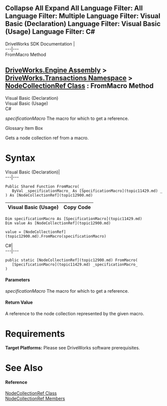 Collapse All Expand All Language Filter: All  Language Filter: Multiple  Language Filter: Visual Basic (Declaration) Language Filter: Visual Basic (Usage) Language Filter: C#  
---  
DriveWorks SDK Documentation  |   
---|---  
FromMacro Method   
  
[DriveWorks.Engine Assembly](topic2156.md) > [DriveWorks.Transactions Namespace](topic12835.md) > [NodeCollectionRef Class](topic12900.md) : FromMacro Method  
---  
  
Visual Basic (Declaration)    
Visual Basic (Usage)    
C# 

_specificationMacro_
    The macro for which to get a reference.

Glossary Item Box

Gets a node collection ref from a macro. 

# Syntax

Visual Basic (Declaration)|   
---|---  
      
    
    Public Shared Function FromMacro( _
       ByVal _specificationMacro_ As [SpecificationMacro](topic11429.md) _
    ) As [NodeCollectionRef](topic12900.md)  
  
Visual Basic (Usage)| Copy Code  
---|---  
      
    
    Dim specificationMacro As [SpecificationMacro](topic11429.md)
    Dim value As [NodeCollectionRef](topic12900.md)
     
    value = [NodeCollectionRef](topic12900.md).FromMacro(specificationMacro)  
  
C#|   
---|---  
      
    
    public static [NodeCollectionRef](topic12900.md) FromMacro( 
       [SpecificationMacro](topic11429.md) _specificationMacro_
    )  
  
#### Parameters

 _specificationMacro_
    The macro for which to get a reference.

#### Return Value

A reference to the node collection represented by the given macro.

# Requirements

**Target Platforms:** Please see DriveWorks software prerequisites.

# See Also

#### Reference

[NodeCollectionRef Class](topic12900.md)   
[NodeCollectionRef Members](topic12901.md)


